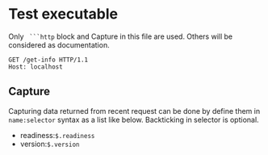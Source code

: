 # Test executable

Only ` ```http` block and Capture in this file are used. Others will be considered as documentation.

```http
GET /get-info HTTP/1.1
Host: localhost
```

## Capture

Capturing data returned from recent request can be done by define them in `name:selector` syntax as a list like below. Backticking in selector is optional.

* readiness:`$.readiness`
* version:`$.version`